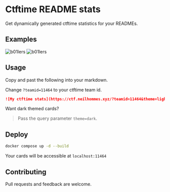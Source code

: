 # Ctftime README stats

Get dynamically generated ctftime statistics for your READMEs.

## Examples
![b01lers](https://ctf.neilhommes.xyz/?teamid=11464&theme=light)
![b01lers](https://ctf.neilhommes.xyz/?teamid=11464&theme=dark)

## Usage
Copy and past the following into your markdown.

Change `?teamid=11464` to your ctftime team id.
```md
![My ctftime stats](https://ctf.neilhommes.xyz/?teamid=11464&theme=light)
```

Want dark themed cards?
> Pass the query parameter `theme=dark`.

## Deploy
```bash
docker compose up -d --build
```
Your cards will be accessible at `localhost:11464`

## Contributing
Pull requests and feedback are welcome.